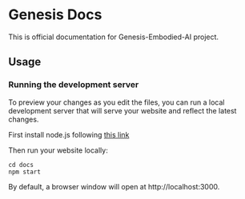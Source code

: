 # Genesis Docs
This is official documentation for Genesis-Embodied-AI project.

## Usage
### Running the development server
To preview your changes as you edit the files, you can run a local development server that will serve your website and reflect the latest changes.

First install node.js following
[this link](https://nodejs.org/en/download/package-manager)



Then run your website locally:
```
cd docs
npm start
```
By default, a browser window will open at http://localhost:3000.
